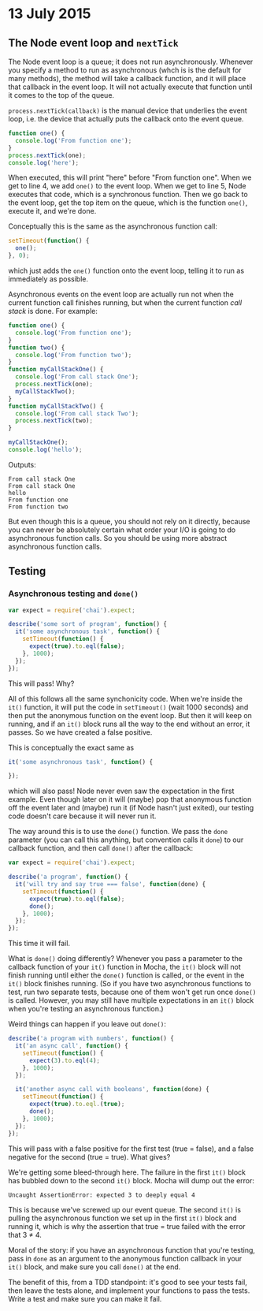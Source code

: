 # 13 July 2015
## The Node event loop and `nextTick`
The Node event loop is a queue; it does not run asynchronously. Whenever you specify a method to run as asynchronous (whch is is the default for many methods), the method will take a callback function, and it will place that callback in the event loop. It will not actually execute that function until it comes to the top of the queue.

`process.nextTick(callback)` is the manual device that underlies the event loop, i.e. the device that actually puts the callback onto the event queue.
```javascript
function one() {
  console.log('From function one');
}
process.nextTick(one);
console.log('here');
```
When executed, this will print "here" before "From function one". When we get to line 4, we add `one()` to the event loop. When we get to line 5, Node executes that code, which is a synchronous function. Then we go back to the event loop, get the top item on the queue, which is the function `one()`, execute it, and we're done.

Conceptually this is the same as the asynchronous function call:
```javascript
setTimeout(function() {
  one();
}, 0);
```
which just adds the `one()` function onto the event loop, telling it to run as immediately as possible.

Asynchronous events on the event loop are actually run not when the current function call finishes running, but when the current function *call stack* is done. For example:

```javascript
function one() {
  console.log('From function one');
}
function two() {
  console.log('From function two');
}
function myCallStackOne() {
  console.log('From call stack One');
  process.nextTick(one);
  myCallStackTwo();
}
function myCallStackTwo() {
  console.log('From call stack Two');
  process.nextTick(two);
}

myCallStackOne();
console.log('hello');
```
Outputs:
```
From call stack One
From call stack One
hello
From function one
From function two
```
But even though this is a queue, you should not rely on it directly, because you can never be absolutely certain what order your I/O is going to do asynchronous function calls. So you should be using more abstract asynchronous function calls.


## Testing
### Asynchronous testing and `done()`
```javascript
var expect = require('chai').expect;

describe('some sort of program', function() {
  it('some asynchronous task', function() {
    setTimeout(function() {
      expect(true).to.eql(false);
    }, 1000);
  });
});
```
This will pass! Why?

All of this follows all the same synchonicity code. When we're inside the `it()` function, it will put the code in `setTimeout()` (wait 1000 seconds) and then put the anonymous function on the event loop. But then it will keep on running, and if an `it()` block runs all the way to the end without an error, it passes. So we have created a false positive.

This is conceptually the exact same as
```javascript
it('some asynchronous task', function() {

});
```
which will also pass! Node never even saw the expectation in the first example. Even though later on it will (maybe) pop that anonymous function off the event later and (maybe) run it (if Node hasn't just exited), our testing code doesn't care because it will never run it.

The way around this is to use the `done()` function. We pass the `done` parameter (you can call this anything, but convention calls it `done`) to our callback function, and then call `done()` after the callback:

```javascript
var expect = require('chai').expect;

describe('a program', function() {
  it('will try and say true === false', function(done) {
    setTimeout(function() {
      expect(true).to.eql(false);
      done();
    }, 1000);
  });
});
```
This time it will fail.

What is `done()` doing differently? Whenever you pass a parameter to the callback function of your `it()` function in Mocha, the `it()` block will not finish running until either the `done()` function is called, or the event in the `it()` block finishes running. (So if you have two asynchronous functions to test, run two separate tests, because one of them won't get run once `done()` is called. However, you may still have multiple expectations in an `it()` block when you're testing an asynchronous function.)

Weird things can happen if you leave out `done()`:
```javascript
describe('a program with numbers', function() {
  it('an async call', function() {
    setTimeout(function() {
      expect(3).to.eql(4);
    }, 1000);
  });

  it('another async call with booleans', function(done) {
    setTimeout(function() {
      expect(true).to.eql.(true);
      done();
    }, 1000);
  });
});
```
This will pass with a false positive for the first test (true = false), and a false negative for the second (true = true). What gives?

We're getting some bleed-through here. The failure in the first `it()` block has bubbled down to the second `it()` block. Mocha will dump out the error:
```
Uncaught AssertionError: expected 3 to deeply equal 4
```
This is because we've screwed up our event queue. The second `it()` is pulling the asynchronous function we set up in the first `it()` block and running it, which is why the assertion that true = true failed with the error that 3 ≠ 4.

Moral of the story: if you have an asynchronous function that you're testing, pass in `done` as an argument to the anonymous function callback in your `it()` block, and make sure you call `done()` at the end.

The benefit of this, from a TDD standpoint: it's good to see your tests fail, then leave the tests alone, and implement your functions to pass the tests. Write a test and make sure you can make it fail.
